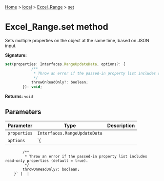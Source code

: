 [Home](./index) &gt; [local](local.md) &gt; [Excel\_Range](local.excel_range.md) &gt; [set](local.excel_range.set.md)

# Excel\_Range.set method

Sets multiple properties on the object at the same time, based on JSON input.

**Signature:**
```javascript
set(properties: Interfaces.RangeUpdateData, options?: {
            /**
             * Throw an error if the passed-in property list includes read-only properties (default = true).
             */
            throwOnReadOnly?: boolean;
        }): void;
```
**Returns:** `void`

## Parameters

|  Parameter | Type | Description |
|  --- | --- | --- |
|  `properties` | `Interfaces.RangeUpdateData` |  |
|  `options` | `{
            /**
             * Throw an error if the passed-in property list includes read-only properties (default = true).
             */
            throwOnReadOnly?: boolean;
        }` |  |

